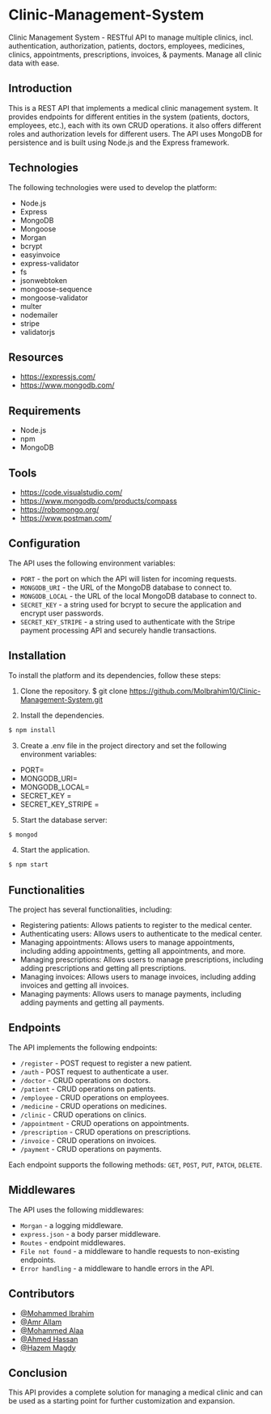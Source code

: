 # Clinic-Management-System
Clinic Management System - RESTful API to manage multiple clinics, incl. authentication, authorization, patients, doctors, employees, medicines, clinics, appointments, prescriptions, invoices, &amp; payments. Manage all clinic data with ease.


## Introduction
This is a REST API that implements a medical clinic management system. It provides endpoints for different entities in the system (patients, doctors, employees, etc.), each with its own CRUD operations. it also offers different roles and authorization levels for different users. The API uses MongoDB for persistence and is built using Node.js and the Express framework.


## Technologies
The following technologies were used to develop the platform:

- Node.js
- Express
- MongoDB
- Mongoose
- Morgan
- bcrypt
- easyinvoice
- express-validator
- fs
- jsonwebtoken
- mongoose-sequence
- mongoose-validator
- multer
- nodemailer
- stripe
- validatorjs


## Resources

- https://expressjs.com/
- https://www.mongodb.com/

## Requirements

* Node.js
* npm
* MongoDB

## Tools

- https://code.visualstudio.com/
- https://www.mongodb.com/products/compass
- https://robomongo.org/
- https://www.postman.com/

## Configuration

The API uses the following environment variables:

* `PORT` - the port on which the API will listen for incoming requests.
* `MONGODB_URI` - the URL of the MongoDB database to connect to.
* `MONGODB_LOCAL` - the URL of the local MongoDB database to connect to.
* `SECRET_KEY` - a string used for bcrypt to secure the application and encrypt user passwords.
* `SECRET_KEY_STRIPE` - a string used to authenticate with the Stripe payment processing API and securely handle transactions.

## Installation
To install the platform and its dependencies, follow these steps:
1. Clone the repository.
$ git clone https://github.com/MoIbrahim10/Clinic-Management-System.git

2. Install the dependencies.
```bash
$ npm install
```

3. Create a .env file in the project directory and set the following environment variables:
- PORT=<PORT NUMBER>
- MONGODB_URI=<MONGODB URI>
- MONGODB_LOCAL=<LOCAL MONGODB URI>
- SECRET_KEY = <SECRET KEY FOR BCRYPT ENCRPTION>
- SECRET_KEY_STRIPE = <FOR STRIPT>

5. Start the database server:
```bash
$ mongod
```
4. Start the application.
```bash
$ npm start
```

## Functionalities
The project has several functionalities, including:

- Registering patients: Allows patients to register to the medical center.
- Authenticating users: Allows users to authenticate to the medical center.
- Managing appointments: Allows users to manage appointments, including adding appointments, getting all appointments, and more.
- Managing prescriptions: Allows users to manage prescriptions, including adding prescriptions and getting all prescriptions.
- Managing invoices: Allows users to manage invoices, including adding invoices and getting all invoices.
- Managing payments: Allows users to manage payments, including adding payments and getting all payments.


## Endpoints

The API implements the following endpoints:

* `/register` - POST request to register a new patient.
* `/auth` - POST request to authenticate a user.
* `/doctor` - CRUD operations on doctors.
* `/patient` - CRUD operations on patients.
* `/employee` - CRUD operations on employees.
* `/medicine` - CRUD operations on medicines.
* `/clinic` - CRUD operations on clinics.
* `/appointment` - CRUD operations on appointments.
* `/prescription` - CRUD operations on prescriptions.
* `/invoice` - CRUD operations on invoices.
* `/payment` - CRUD operations on payments.

Each endpoint supports the following methods: `GET`, `POST`, `PUT`, `PATCH`, `DELETE`.



## Middlewares

The API uses the following middlewares:

* `Morgan` - a logging middleware.
* `express.json` - a body parser middleware.
* `Routes` - endpoint middlewares.
* `File not found` - a middleware to handle requests to non-existing endpoints.
* `Error handling` - a middleware to handle errors in the API.

## Contributors
- [@Mohammed Ibrahim](https://github.com/MoIbrahim10)
- [@Amr Allam](https://github.com/amriallam)
- [@Mohammed Alaa](https://github.com/moalaacs)
- [@Ahmed Hassan](https://github.com/hassan9810)
- [@Hazem Magdy](https://github.com/Hazem-Magdy)

## Conclusion

This API provides a complete solution for managing a medical clinic and can be used as a starting point for further customization and expansion.
